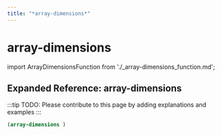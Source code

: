```yaml
---
title: "*array-dimensions*"
---
```


# array-dimensions

import ArrayDimensionsFunction from './_array-dimensions_function.md';

<ArrayDimensionsFunction />

## Expanded Reference: array-dimensions

:::tip
TODO: Please contribute to this page by adding explanations and examples
:::

```lisp
(array-dimensions )
```

